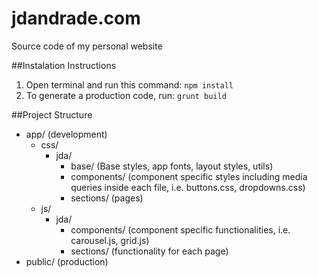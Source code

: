 jdandrade.com
=============

Source code of my personal website


##Instalation Instructions

1. Open terminal and run this command: `npm install`
2. To generate a production code, run: `grunt build`

##Project Structure

- app/ (development)
	- css/
		- jda/
			+ base/ (Base styles, app fonts, layout styles, utils)
			+ components/ (component specific styles including media queries inside each file, i.e. buttons.css, dropdowns.css)
			+ sections/ (pages)
	- js/
		- jda/
			+ components/ (component specific functionalities, i.e. carousel.js, grid.js)
			+ sections/ (functionality for each page)
- public/ (production)